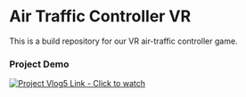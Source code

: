 # Air Traffic Controller VR
This is a build repository for our VR air-traffic controller game. 


### Project Demo
[![Project Vlog5 Link - Click to watch](https://img.youtube.com/vi/tR4o0z-8VHY/hqdefault.jpg)](https://youtu.be/tR4o0z-8VHY)
